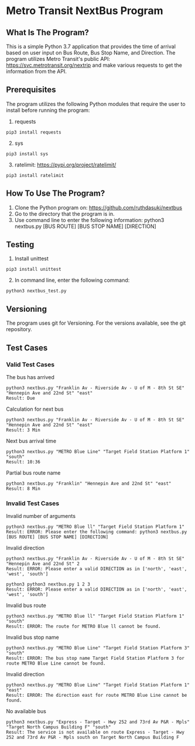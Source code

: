 Metro Transit NextBus Program
==============================


What Is The Program?
-------------

This is a simple Python 3.7 application that provides the time of arrival based on user input on Bus Route, Bus Stop Name, and Direction. The program utilizes Metro Transit's public API: https://svc.metrotransit.org/nextrip and make various requests to get the information from the API.

Prerequisites
---------------

The program utilizes the following Python modules that require the user to install before running the program:
1. requests

```
pip3 install requests
```

2. sys

```
pip3 install sys
```

3. ratelimit: https://pypi.org/project/ratelimit/

```
pip3 install ratelimit
```


How To Use The Program?
---------------

1. Clone the Python program on: https://github.com/ruthdasuki/nextbus
2. Go to the directory that the program is in.
3. Use command line to enter the following information: python3 nextbus.py [BUS ROUTE] [BUS STOP NAME] [DIRECTION]


Testing
-------

1. Install unittest

```
pip3 install unittest
```

2. In command line, enter the following command:

```
python3 nextbus_test.py
```


Versioning
-------
The program uses git for Versioning. For the versions available, see the git repository.


Test Cases
-------

### Valid Test Cases

The bus has arrived

```
python3 nextbus.py "Franklin Av - Riverside Av - U of M - 8th St SE" "Hennepin Ave and 22nd St" "east"
Result: Due
```

Calculation for next bus

```
python3 nextbus.py "Franklin Av - Riverside Av - U of M - 8th St SE" "Hennepin Ave and 22nd St" "east"
Result: 3 Min
```

Next bus arrival time

```
python3 nextbus.py "METRO Blue Line" "Target Field Station Platform 1" "south"
Result: 10:36
```


Partial bus route name

```
python3 nextbus.py "Franklin" "Hennepin Ave and 22nd St" "east"
Result: 8 Min
```

### Invalid Test Cases

Invalid number of arguments

```
python3 nextbus.py "METRO Blue ll" "Target Field Station Platform 1"
Result: ERROR: Please enter the following command: python3 nextbus.py [BUS ROUTE] [BUS STOP NAME] [DIRECTION]
```

Invalid direction

```
python3 nextbus.py "Franklin Av - Riverside Av - U of M - 8th St SE" "Hennepin Ave and 22nd St" 2
Result: ERROR: Please enter a valid DIRECTION as in ['north', 'east', 'west', 'south']
```

```
python3 python3 nextbus.py 1 2 3
Result: ERROR: Please enter a valid DIRECTION as in ['north', 'east', 'west', 'south']
```

Invalid bus route

```
python3 nextbus.py "METRO Blue ll" "Target Field Station Platform 1" "south"
Result: ERROR: The route for METRO Blue ll cannot be found.
```

Invalid bus stop name

```
python3 nextbus.py "METRO Blue Line" "Target Field Station Platform 3" "south"
Result: ERROR: The bus stop name Target Field Station Platform 3 for route METRO Blue Line cannot be found.
```

Invalid direction

```
python3 nextbus.py "METRO Blue Line" "Target Field Station Platform 1" "east"
Result: ERROR: The direction east for route METRO Blue Line cannot be found.
```

No available bus

```
python3 nextbus.py "Express - Target - Hwy 252 and 73rd Av P&R - Mpls" "Target North Campus Building F" "south"
Result: The service is not available on route Express - Target - Hwy 252 and 73rd Av P&R - Mpls south on Target North Campus Building F
```
